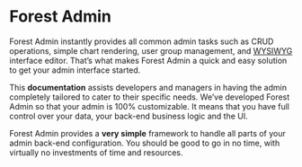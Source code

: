# Forest Admin

Forest Admin instantly provides all common admin tasks such as CRUD operations, simple chart rendering, user group management, and [WYSIWYG](https://en.wikipedia.org/wiki/WYSIWYG) interface editor. That’s what makes Forest Admin a quick and easy solution to get your admin interface started.

This **documentation** assists developers and managers in having the admin completely tailored to cater to their specific needs. We’ve developed Forest Admin so that your admin is 100% customizable. It means that you have full control over your data, your back-end business logic and the UI.

Forest Admin provides a **very simple** framework to handle all parts of your admin back-end configuration. You should be good to go in no time, with virtually no investments of time and resources.
